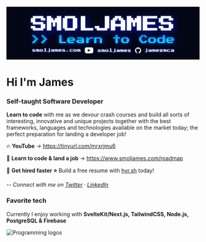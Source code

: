 [![banner](https://github.com/jamezmca/jamezmca/blob/main/banner%20small.jpg?raw=true)](https://www.smoljames.com)

# Hi I'm James
### Self-taught Software Developer

**Learn to code** with me as we devour crash courses and build all sorts of interesting, innovative and unique projects together with the best frameworks, languages and technologies available on the market today; the perfect preparation for landing a developer job!

🔥 **YouTube** -> https://tinyurl.com/mrxrjmu6

🐝 **Learn to code & land a job** -> https://www.smoljames.com/roadmap

🌿 **Get hired faster ⭐️** Build a free resume with [hyr.sh](https://www.hyr.sh) today! 

-- *Connect with me on [Twitter](https://twitter.com/_Smoljames) · [LinkedIn](https://www.linkedin.com/in/jamezmcarthur/)*

### Favorite tech

Currently I enjoy working with **SvelteKit/Next.js, TailwindCSS, Node.js, PostgreSQL & Firebase**

![Programming logos](https://raw.githubusercontent.com/jamezmca/learn-to-code/main/assets/logos.png)




